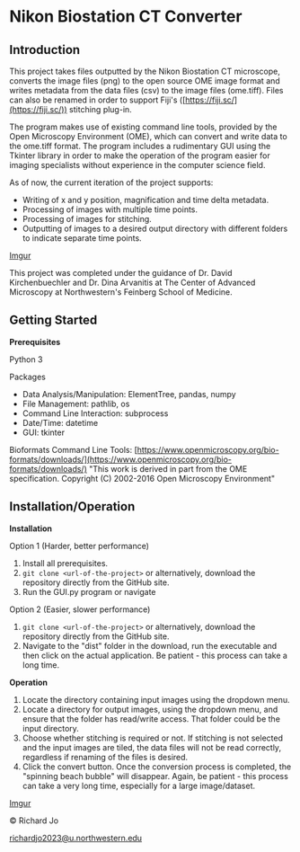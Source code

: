 # Nikon Biostation CT Converter

## Introduction
This project takes files outputted by the Nikon Biostation CT microscope, 
converts the image files (png) to the open source OME image format and writes metadata from the data files (csv) to the image files (ome.tiff). Files can also be renamed in order to support Fiji's ([https://fiji.sc/](https://fiji.sc/)) stitching plug-in.

The program makes use of existing command line tools, provided by the Open Microscopy Environment (OME), which can convert and write data to the ome.tiff format. The program includes a rudimentary GUI using the Tkinter library in order to make the operation of the program easier for imaging specialists without experience in the computer science field. 


As of now, the current iteration of the project supports:

 - Writing of x and y position, magnification and time delta metadata.
 - Processing of images with multiple time points.
 - Processing of images for stitching.
 - Outputting of images to a desired output directory with different folders to indicate separate time points.

[Imgur](https://i.imgur.com/SXR9w85.jpg)

This project was completed under the guidance of Dr. David Kirchenbuechler and Dr. Dina Arvanitis at The Center of Advanced Microscopy at Northwestern's Feinberg School of Medicine.

## Getting Started
**Prerequisites**

Python 3

Packages
 - Data Analysis/Manipulation: ElementTree, pandas, numpy
 - File Management: pathlib, os
 - Command Line Interaction: subprocess
 - Date/Time: datetime
 - GUI: tkinter

Bioformats Command Line Tools: [https://www.openmicroscopy.org/bio-formats/downloads/](https://www.openmicroscopy.org/bio-formats/downloads/)
"This work is derived in part from the OME specification. Copyright (C) 2002-2016 Open Microscopy Environment"

## Installation/Operation
**Installation**

Option 1 (Harder, better performance)
 1. Install all prerequisites.
 2. `git clone <url-of-the-project>` or alternatively, download the repository directly from the GitHub site.
 3. Run the GUI.py program or navigate

Option 2 (Easier, slower performance)

 1. `git clone <url-of-the-project>` or alternatively, download the repository directly from the GitHub site.
 2. Navigate to the "dist" folder in the download, run the executable and then click on the actual application. Be patient - this process can take a long time.

**Operation**
 1. Locate the directory containing input images using the dropdown menu.
 2. Locate a directory for output images, using the dropdown menu, and ensure that the folder has read/write access. That folder could be the input directory.
 3. Choose whether stitching is required or not. If stitching is not selected and the input images are tiled, the data files will not be read correctly, regardless if renaming of the files is desired.
 4. Click the convert button. Once the conversion process is completed, the "spinning beach bubble" will disappear. Again, be patient - this process can take a very long time, especially for a large image/dataset.

[Imgur](https://i.imgur.com/gvtGLUT.png)

© Richard Jo

richardjo2023@u.northwestern.edu
